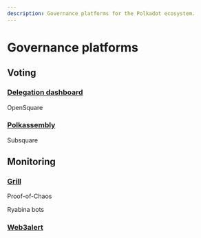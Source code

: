 ```yaml
---
description: Governance platforms for the Polkadot ecosystem.
---
```


# Governance platforms

## Voting

### [Delegation dashboard](https://delegation.polkadot.network/)

OpenSquare

### [Polkassembly](https://polkadot.polkassembly.io/opengov)

Subsquare



## Monitoring

### [Grill](https://grill.chat/polkassembly)

Proof-of-Chaos

Ryabina bots

### [Web3alert](https://web3alert.io/)

